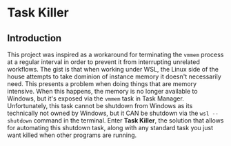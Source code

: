 # Task Killer #

## Introduction ## 
This project was inspired as a workaround for terminating the `vmmem` process at a regular interval in order to prevent it from interrupting unrelated workflows. The gist is that when working under WSL, the Linux side of the house attempts to take dominion of instance memory it doesn't necessarily need. This presents a problem when doing things that are memory intensive. When this happens, the memory is no longer available to Windows, but it's exposed via the `vmmem` task in Task Manager. Unfortunately, this task cannot be shutdown from Windows as its technically not owned by Windows, but it CAN be shutdown via the `wsl --shutdown` command in the terminal. Enter **Task Killer**, the solution that allows for automating this shutdown task, along with any standard task you just want killed when other programs are running. 


